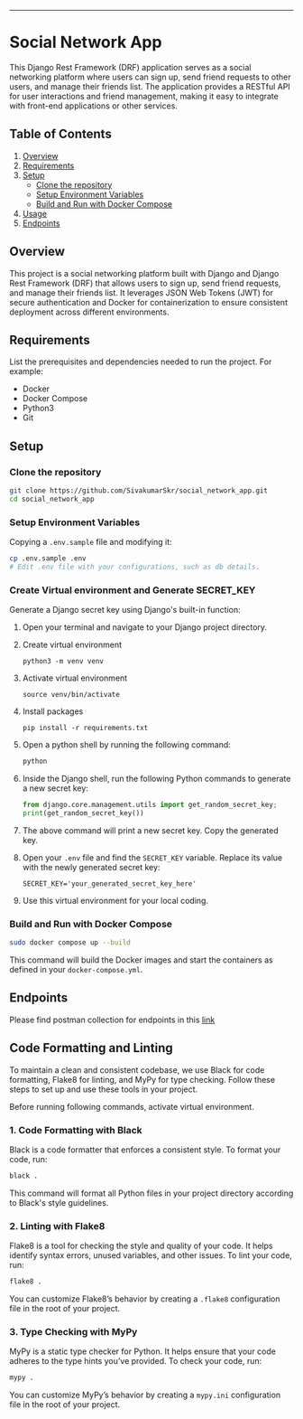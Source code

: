 ---

# Social Network App

This Django Rest Framework (DRF) application serves as a social networking platform where users can sign up, send friend requests to other users, and manage their friends list. The application provides a RESTful API for user interactions and friend management, making it easy to integrate with front-end applications or other services.

## Table of Contents

1. [Overview](#overview)
2. [Requirements](#requirements)
3. [Setup](#setup)
   - [Clone the repository](#clone-the-repository)
   - [Setup Environment Variables](#setup-environment-variables)
   - [Build and Run with Docker Compose](#build-and-run-with-docker-compose)
4. [Usage](#usage)
5. [Endpoints](#endpoints)

## Overview

This project is a social networking platform built with Django and Django Rest Framework (DRF) that allows users to sign up, send friend requests, and manage their friends list. It leverages JSON Web Tokens (JWT) for secure authentication and Docker for containerization to ensure consistent deployment across different environments.

## Requirements

List the prerequisites and dependencies needed to run the project. For example:

- Docker
- Docker Compose
- Python3
- Git

## Setup

### Clone the repository

```bash
git clone https://github.com/SivakumarSkr/social_network_app.git
cd social_network_app
```

### Setup Environment Variables

Copying a `.env.sample` file and modifying it:

```bash
cp .env.sample .env
# Edit .env file with your configurations, such as db details.
```

### Create Virtual environment and Generate SECRET_KEY

Generate a Django secret key using Django's built-in function:

1. Open your terminal and navigate to your Django project directory.
2. Create virtual environment
   ```
   python3 -m venv venv
   ```
3. Activate virtual environment
   ```
   source venv/bin/activate
   ```
4. Install packages
   ```
   pip install -r requirements.txt
   ```
5. Open a python shell by running the following command:

   ```bash
   python
   ```

6. Inside the Django shell, run the following Python commands to generate a new secret key:

   ```python
   from django.core.management.utils import get_random_secret_key;
   print(get_random_secret_key())
   ```

7. The above command will print a new secret key. Copy the generated key.

8. Open your `.env` file and find the `SECRET_KEY` variable. Replace its value with the newly generated secret key:
   ```shell
   SECRET_KEY='your_generated_secret_key_here'
   ```
9. Use this virtual environment for your local coding.

### Build and Run with Docker Compose

```bash
sudo docker compose up --build
```

This command will build the Docker images and start the containers as defined in your `docker-compose.yml`.

## Endpoints

Please find postman collection for endpoints in this [link](#https://www.postman.com/technical-explorer-6580566/workspace/my-works/collection/15804981-300b29b4-1cb6-4a55-b576-0d79464cd484?action=share&creator=15804981)

## Code Formatting and Linting

To maintain a clean and consistent codebase, we use Black for code formatting, Flake8 for linting, and MyPy for type checking. Follow these steps to set up and use these tools in your project.

Before running following commands, activate virtual environment.

### 1. Code Formatting with Black

Black is a code formatter that enforces a consistent style. To format your code, run:

```bash
black .
```

This command will format all Python files in your project directory according to Black's style guidelines.

### 2. Linting with Flake8

Flake8 is a tool for checking the style and quality of your code. It helps identify syntax errors, unused variables, and other issues. To lint your code, run:

```bash
flake8 .
```

You can customize Flake8’s behavior by creating a `.flake8` configuration file in the root of your project.

### 3. Type Checking with MyPy

MyPy is a static type checker for Python. It helps ensure that your code adheres to the type hints you’ve provided. To check your code, run:

```bash
mypy .
```

You can customize MyPy’s behavior by creating a `mypy.ini` configuration file in the root of your project.
